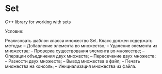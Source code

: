 # Set
 C++ library for working with sets

 Условие:

 Реализовать шаблон класса множество Set<X>. Класс должен содержать методы:
 – Добавление элемента во множество;
 – Удаление элемента из множества;
 – Проверка существования элемента во множестве;
 – Операции объединения двух множеств;
 – Пересечение двух множеств;
 – Разности двух множеств;
 – Вывод множества в файл;
 – Печать множества на консоль;
 – Инициализация множества из файла.